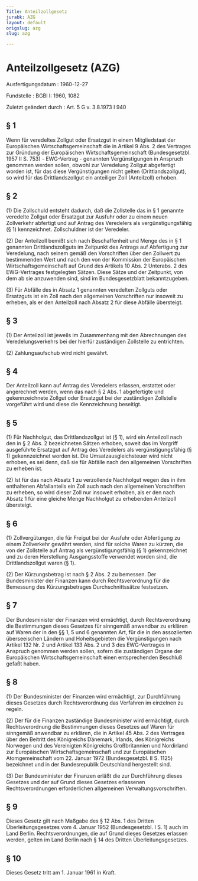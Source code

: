 ```yaml
---
Title: Anteilzollgesetz
jurabk: AZG
layout: default
origslug: azg
slug: azg

---
```


# Anteilzollgesetz (AZG)

Ausfertigungsdatum
:   1960-12-27

Fundstelle
:   BGBl I: 1960, 1082

Zuletzt geändert durch
:   Art. 5 G v. 3.8.1973 I 940

## § 1

Wenn für veredeltes Zollgut oder Ersatzgut in einem Mitgliedstaat der
Europäischen Wirtschaftsgemeinschaft die in Artikel 9 Abs. 2 des
Vertrages zur Gründung der Europäischen Wirtschaftsgemeinschaft
(Bundesgesetzbl. 1957 II S. 753) - EWG-Vertrag - genannten
Vergünstigungen in Anspruch genommen werden sollen, obwohl zur
Veredelung Zollgut abgefertigt worden ist, für das diese
Vergünstigungen nicht gelten (Drittlandszollgut), so wird für das
Drittlandszollgut ein anteiliger Zoll (Anteilzoll) erhoben.

## § 2

(1) Die Zollschuld entsteht dadurch, daß die Zollstelle das in § 1
genannte veredelte Zollgut oder Ersatzgut zur Ausfuhr oder zu einem
neuen Zollverkehr abfertigt und auf Antrag des Veredelers als
vergünstigungsfähig (§ 1) kennzeichnet. Zollschuldner ist der
Veredeler.

(2) Der Anteilzoll bemißt sich nach Beschaffenheit und Menge des in §
1 genannten Drittlandszollguts im Zeitpunkt des Antrags auf
Abfertigung zur Veredelung, nach seinem gemäß den Vorschriften über
den Zollwert zu bestimmenden Wert und nach den von der Kommission der
Europäischen Wirtschaftsgemeinschaft auf Grund des Artikels 10 Abs. 2
Unterabs. 2 des EWG-Vertrages festgelegten Sätzen. Diese Sätze und der
Zeitpunkt, von dem ab sie anzuwenden sind, sind im Bundesgesetzblatt
bekanntzugeben.

(3) Für Abfälle des in Absatz 1 genannten veredelten Zollguts oder
Ersatzguts ist ein Zoll nach den allgemeinen Vorschriften nur insoweit
zu erheben, als er den Anteilzoll nach Absatz 2 für diese Abfälle
übersteigt.

## § 3

(1) Der Anteilzoll ist jeweils im Zusammenhang mit den Abrechnungen
des Veredelungsverkehrs bei der hierfür zuständigen Zollstelle zu
entrichten.

(2) Zahlungsaufschub wird nicht gewährt.

## § 4

Der Anteilzoll kann auf Antrag des Veredelers erlassen, erstattet oder
angerechnet werden, wenn das nach § 2 Abs. 1 abgefertigte und
gekennzeichnete Zollgut oder Ersatzgut bei der zuständigen Zollstelle
vorgeführt wird und diese die Kennzeichnung beseitigt.

## § 5

(1) Für Nachholgut, das Drittlandszollgut ist (§ 1), wird ein
Anteilzoll nach den in § 2 Abs. 2 bezeichneten Sätzen erhoben, soweit
das im Vorgriff ausgeführte Ersatzgut auf Antrag des Veredelers als
vergünstigungsfähig (§ 1) gekennzeichnet worden ist. Die
Umsatzausgleichsteuer wird nicht erhoben, es sei denn, daß sie für
Abfälle nach den allgemeinen Vorschriften zu erheben ist.

(2) Ist für das nach Absatz 1 zu verzollende Nachholgut wegen des in
ihm enthaltenen Abfallanteils ein Zoll auch nach den allgemeinen
Vorschriften zu erheben, so wird dieser Zoll nur insoweit erhoben, als
er den nach Absatz 1 für eine gleiche Menge Nachholgut zu erhebenden
Anteilzoll übersteigt.

## § 6

(1) Zollvergütungen, die für Freigut bei der Ausfuhr oder Abfertigung
zu einem Zollverkehr gewährt werden, sind für solche Waren zu kürzen,
die von der Zollstelle auf Antrag als vergünstigungsfähig (§ 1)
gekennzeichnet und zu deren Herstellung Ausgangsstoffe verwendet
worden sind, die Drittlandszollgut waren (§ 1).

(2) Der Kürzungsbetrag ist nach § 2 Abs. 2 zu bemessen. Der
Bundesminister der Finanzen kann durch Rechtsverordnung für die
Bemessung des Kürzungsbetrages Durchschnittssätze festsetzen.

## § 7

Der Bundesminister der Finanzen wird ermächtigt, durch
Rechtsverordnung die Bestimmungen dieses Gesetzes für sinngemäß
anwendbar zu erklären auf Waren der in den §§ 1, 5 und 6 genannten
Art, für die in den assoziierten überseeischen Ländern und
Hoheitsgebieten die Vergünstigungen nach Artikel 132 Nr. 2 und Artikel
133 Abs. 2 und 3 des EWG-Vertrages in Anspruch genommen werden sollen,
sofern die zuständigen Organe der Europäischen Wirtschaftsgemeinschaft
einen entsprechenden Beschluß gefaßt haben.

## § 8

(1) Der Bundesminister der Finanzen wird ermächtigt, zur Durchführung
dieses Gesetzes durch Rechtsverordnung das Verfahren im einzelnen zu
regeln.

(2) Der für die Finanzen zuständige Bundesminister wird ermächtigt,
durch Rechtsverordnung die Bestimmungen dieses Gesetzes auf Waren für
sinngemäß anwendbar zu erklären, die in Artikel 45 Abs. 2 des
Vertrages über den Beitritt des Königreichs Dänemark, Irlands, des
Königreichs Norwegen und des Vereinigten Königreichs Großbritannien
und Nordirland zur Europäischen Wirtschaftsgemeinschaft und zur
Europäischen Atomgemeinschaft vom 22. Januar 1972 (Bundesgesetzbl. II
S. 1125) bezeichnet und in der Bundesrepublik Deutschland hergestellt
sind.

(3) Der Bundesminister der Finanzen erläßt die zur Durchführung dieses
Gesetzes und der auf Grund dieses Gesetzes erlassenen
Rechtsverordnungen erforderlichen allgemeinen Verwaltungsvorschriften.

## § 9

Dieses Gesetz gilt nach Maßgabe des § 12 Abs. 1 des Dritten
Überleitungsgesetzes vom 4. Januar 1952 (Bundesgesetzbl. I S. 1) auch
im Land Berlin. Rechtsverordnungen, die auf Grund dieses Gesetzes
erlassen werden, gelten im Land Berlin nach § 14 des Dritten
Überleitungsgesetzes.

## § 10

Dieses Gesetz tritt am 1. Januar 1961 in Kraft.

